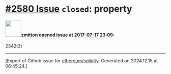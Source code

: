 # [\#2580 Issue](https://github.com/ethereum/solidity/issues/2580) `closed`: property

#### <img src="https://avatars.githubusercontent.com/u/6954889?u=3a3bfcc9a2062514239a25cacd5882bd62bdd0ba&v=4" width="50">[zmitton](https://github.com/zmitton) opened issue at [2017-07-17 23:09](https://github.com/ethereum/solidity/issues/2580):

2342t3t





-------------------------------------------------------------------------------



[Export of Github issue for [ethereum/solidity](https://github.com/ethereum/solidity). Generated on 2024.12.15 at 06:45:24.]
